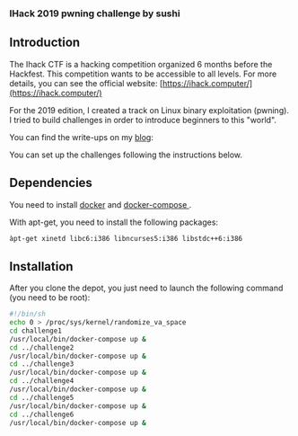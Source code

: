 ### IHack 2019 pwning challenge by sushi

## Introduction

The Ihack CTF is a hacking competition organized 6 months before the Hackfest. This competition wants to be accessible to all levels. For more details, you can see the official website: [https://ihack.computer/](https://ihack.computer/)

For the 2019 edition, I created a track on Linux binary exploitation (pwning). I tried to build challenges in order to introduce beginners to this "world".

You can find the write-ups on my [blog](https://www.sushi-hacking-blog.com/2019/06/16/Ihack-2019-pwning-challenges.html):

You can set up the challenges following the instructions below.

## Dependencies

You need to install [docker](https://docs.docker.com/install/linux/docker-ce/debian/) and [docker-compose ](https://docs.docker.com/compose/).

With apt-get, you need to install the following packages:

```bash
àpt-get xinetd libc6:i386 libncurses5:i386 libstdc++6:i386
```

## Installation

After you clone the depot, you just need to launch the following command (you need to be root):

```bash
#!/bin/sh
echo 0 > /proc/sys/kernel/randomize_va_space
cd challenge1
/usr/local/bin/docker-compose up &
cd ../challenge2
/usr/local/bin/docker-compose up &
cd ../challenge3
/usr/local/bin/docker-compose up &
cd ../challenge4
/usr/local/bin/docker-compose up &
cd ../challenge5
/usr/local/bin/docker-compose up &
cd ../challenge6
/usr/local/bin/docker-compose up &
```